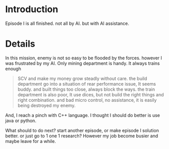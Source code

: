 # Introduction #

Episode I is all finished. not all by AI. but with AI assistance.


# Details #

In this mission, enemy is not so easy to be flooded by the forces.
however I was frustrated by my AI. Only mining department is handy. It always trains enough
> SCV and make my money grow steadly without care.
the build department go into a situation of rear performance issue, It seems buddy. and built things too close, always block the ways.
the train department is also poor, It use dices, but not build the right things and right combination. and bad micro control,  no assistance, it is easily being destroyed my enemy.

And, I reach a pinch with C++ language. I thought I should do better is use java or python.

What should to do next? start another episode, or make episode I solution better. or just go to 1 one 1 research?
However my job become busier and maybe leave for a while.